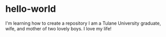 # hello-world
I'm learning how to create a repository
I am a Tulane University graduate, wife, and mother of two lovely boys. I love my life!
